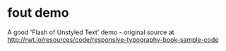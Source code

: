 # fout demo
A good 'Flash of Unstyled Text' demo - original source at <a href='http://rwt.io/resources/code/responsive-typography-book-sample-code'>http://rwt.io/resources/code/responsive-typography-book-sample-code</a>
